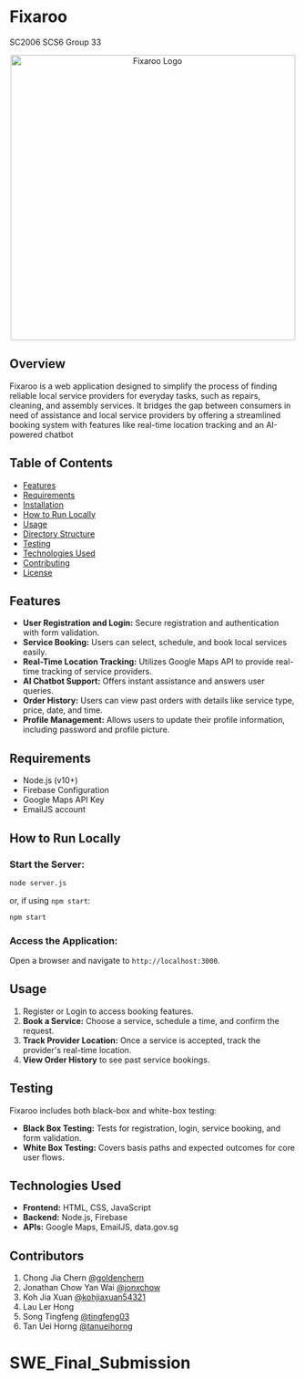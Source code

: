 # Fixaroo 
SC2006 SCS6 Group 33
<p align="center">
  <img src="Frontend/images/cover.jpg" alt="Fixaroo Logo" width="500"/>
</p>


## Overview
Fixaroo is a web application designed to simplify the process of finding reliable local service providers for everyday tasks, such as repairs, cleaning, and assembly services. It bridges the gap between consumers in need of assistance and local service providers by offering a streamlined booking system with features like real-time location tracking and an AI-powered chatbot 

## Table of Contents
- [Features](#features)
- [Requirements](#requirements)
- [Installation](#installation)
- [How to Run Locally](#how-to-run-locally)
- [Usage](#usage)
- [Directory Structure](#directory-structure)
- [Testing](#testing)
- [Technologies Used](#technologies-used)
- [Contributing](#contributing)
- [License](#license)

## Features
- **User Registration and Login:** Secure registration and authentication with form validation.
- **Service Booking:** Users can select, schedule, and book local services easily.
- **Real-Time Location Tracking:** Utilizes Google Maps API to provide real-time tracking of service providers.
- **AI Chatbot Support:** Offers instant assistance and answers user queries.
- **Order History:** Users can view past orders with details like service type, price, date, and time.
- **Profile Management:** Allows users to update their profile information, including password and profile picture.

## Requirements
- Node.js (v10+)
- Firebase Configuration
- Google Maps API Key
- EmailJS account 

## How to Run Locally
### Start the Server:
```bash
node server.js
```
or, if using `npm start`:
```bash
npm start
```

### Access the Application:
Open a browser and navigate to `http://localhost:3000`.

## Usage
1. Register or Login to access booking features.
2. **Book a Service:** Choose a service, schedule a time, and confirm the request.
3. **Track Provider Location:** Once a service is accepted, track the provider's real-time location.
4. **View Order History** to see past service bookings.

## Testing
Fixaroo includes both black-box and white-box testing:

- **Black Box Testing:** Tests for registration, login, service booking, and form validation.
- **White Box Testing:** Covers basis paths and expected outcomes for core user flows.

## Technologies Used
- **Frontend:** HTML, CSS, JavaScript
- **Backend:** Node.js, Firebase
- **APIs:** Google Maps, EmailJS, data.gov.sg

## Contributors
1. Chong Jia Chern [@goldenchern](https://github.com/goldenchern)
2. Jonathan Chow Yan Wai [@jonxchow](https://github.com/jonxchow)
3. Koh Jia Xuan [@kohjiaxuan54321](https://github.com/kohjiaxuan54321)
4. Lau Ler Hong 
5. Song Tingfeng [@tingfeng03](https://github.com/tingfeng03)
6. Tan Uei Horng [@tanueihorng](https://github.com/tanueihorng)

# SWE_Final_Submission
